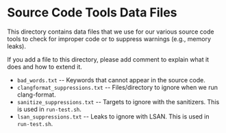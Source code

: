 # Source Code Tools Data Files

This directory contains data files that we use for our various source code tools to check for
improper code or to suppress warnings (e.g., memory leaks).

If you add a file to this directory, please add comment to explain what it does and how to extend
it.

* `bad_words.txt` -- Keywords that cannot appear in the source code.
* `clangformat_suppressions.txt` -- Files/directory to ignore when we run clang-format.
* `sanitize_suppressions.txt` -- Targets to ignore with the sanitizers. This is used in `run-test.sh`.
* `lsan_suppressions.txt` -- Leaks to ignore with LSAN. This is used in `run-test.sh`.
